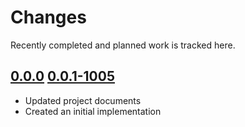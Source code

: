 # Changes
Recently completed and planned work is tracked here.

## [0.0.0](.) [0.0.1-1005](.)
- Updated project documents
- Created an initial implementation
